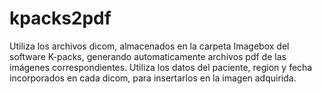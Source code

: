 # kpacks2pdf

Utiliza los archivos dicom, almacenados en la carpeta Imagebox del software K-packs, generando automaticamente archivos pdf de las imágenes correspondientes. Utiliza los datos del paciente, region y fecha incorporados en cada dicom, para insertarlos en la imagen adquirida.